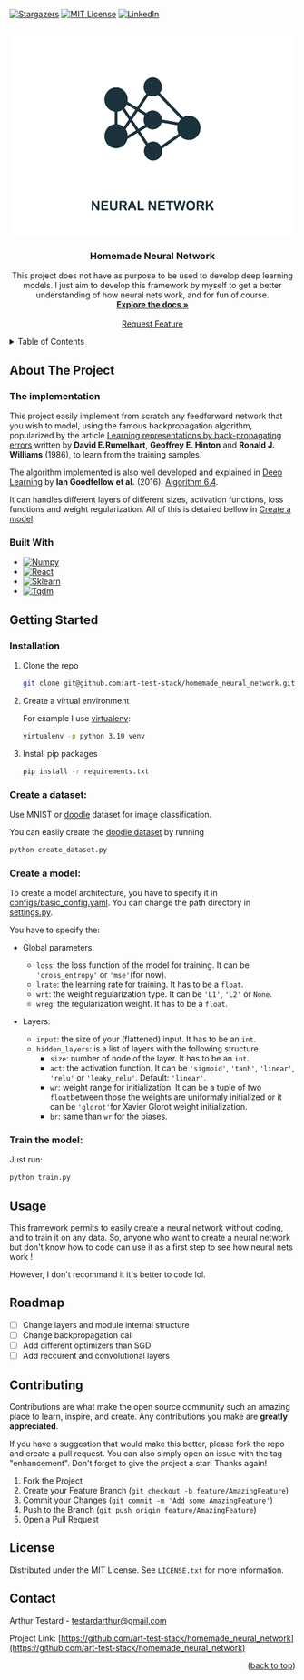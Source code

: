 <!-- Template source: See: https://github.com/othneildrew/Best-README-Template -->
<a id="readme-top"></a>

[![Stargazers][stars-shield]][stars-url]
[![MIT License][license-shield]][license-url]
[![LinkedIn][linkedin-shield]](https://www.linkedin.com/in/arthur-testard/)


<!-- PROJECT LOGO -->
<br />
<div align="center">
  <a href="https://github.com/art-test-stack/homemade_neural_network">
    <img src="rsc/logo.jpg" alt="Logo" height="350">
  </a>

<h3 align="center">Homemade Neural Network</h3>

  <p align="center">
    This project does not have as purpose to be used to develop deep learning models. I just aim to develop this framework by myself to get a better understanding of how neural nets work, and for fun of course.
    <br />
    <a href="https://github.com/art-test-stack/homemade_neural_network"><strong>Explore the docs »</strong></a>
    <br />
    <br />
    <a href="https://github.com/art-test-stack/homemade_neural_network/issues/new?labels=enhancement&template=feature-request---.md">Request Feature</a>
  </p>
</div>



<!-- TABLE OF CONTENTS -->
<details>
  <summary>Table of Contents</summary>
  <ol>
    <li>
      <a href="#about-the-project">About The Project</a>
      <ul>
        <li><a href="#the-implementation">The implementation</a></li>
        <li><a href="#built-with">Built With</a></li>
      </ul>
    </li>
    <li>
      <a href="#getting-started">Getting Started</a>
      <ul>
        <li><a href="#installation">Installation</a></li>
        <li><a href="#create-a-dataset">Create a dataset</a></li>
        <li><a href="#create-a-model">Create a model</a></li>
        <li><a href="#train-the-model">Train the model</a></li>
      </ul>
    </li>
    <li><a href="#usage">Usage</a></li>
    <li><a href="#roadmap">Roadmap</a></li>
    <li><a href="#contributing">Contributing</a></li>
    <li><a href="#license">License</a></li>
    <li><a href="#contact">Contact</a></li>
  </ol>
</details>



<!-- ABOUT THE PROJECT -->
## About The Project

### The implementation

This project easily implement from scratch any feedforward network that you wish to model, using the famous backpropagation algorithm, popularized by the article [Learning representations by back-propagating errors](https://doi.org/10.1038/323533a0) written by **David E.Rumelhart**, **Geoffrey E. Hinton** and **Ronald J. Williams** (1986), to learn from the training samples.

The algorithm implemented is also well developed and explained in [Deep Learning](https://www.deeplearningbook.org/) by **Ian Goodfellow et al.** (2016): [Algorithm 6.4](https://www.deeplearningbook.org/contents/mlp.html#:~:text=NETWORKS-,Algorithm%206.4,-Backward).

It can handles different layers of different sizes, activation functions, loss functions and weight regularization. All of this is detailed bellow in [Create a model](#create-a-model).

### Built With

* [![Numpy][Numpy]][Numpy-url]
* [![React][Matplotlib]][Matplotlib-url]
* [![Sklearn][Sklearn]][Sklearn-url]
* [![Tqdm][Tqdm]][Tqdm-url]

<!-- <p align="right">(<a href="#readme-top">back to top</a>)</p> -->


<!-- GETTING STARTED -->
## Getting Started

### Installation

1. Clone the repo
   ```sh
   git clone git@github.com:art-test-stack/homemade_neural_network.git
   ```
2. Create a virtual environment
    
    For example I use [virtualenv](https://virtualenv.pypa.io/en/latest/):
   ```sh
   virtualenv -p python 3.10 venv
   ```
3. Install pip packages
   ```sh
   pip install -r requirements.txt
   ```

<!-- <p align="right">(<a href="#readme-top">back to top</a>)</p> -->


### Create a dataset:

Use MNIST or [doodle](datasets/doodle.py) dataset for image classification. 

You can easily create the [doodle dataset](datasets/doodle.py) by running 
```bash
python create_dataset.py
```

### Create a model:

To create a model architecture, you have to specify it in [configs/basic_config.yaml](configs/basic_config.yaml). You can change the path directory in [settings.py](configs/settings.py).

You have to specify the:

- Global parameters:
    - ```loss```: the loss function of the model for training. It can be ```'cross_entropy'``` or ```'mse'```(for now).
    - ```lrate```: the learning rate for training. It has to be a ```float```.
    - ```wrt```: the weight regularization type. It can be ```'L1'```, ```'L2'``` or ```None```.
    - ```wreg```: the regularization weight. It has to be a ```float```.

- Layers:
    - ```input```: the size of your (flattened) input. It has to be an ```int```.
    - ```hidden_layers```: is a list of layers with the following structure. 
        - ```size```: number of node of the layer. It has to be an ```int```.
        - ```act```: the activation function. It can be ```'sigmoid'```, ```'tanh'```, ```'linear'```, ```'relu'``` or ```'leaky_relu'```. Default: ```'linear'```.
        - ```wr```: weight range for initialization. It can be a tuple of two ```float```between those the weights are uniformaly initialized or it can be ```'glorot'```for Xavier Glorot weight initialization.
        - ```br```: same than ```wr``` for the biases.

<!-- <p align="right">(<a href="#readme-top">back to top</a>)</p> -->

### Train the model:

Just run:

```bash
python train.py
```

## Usage

This framework permits to easily create a neural network without coding, and to train it on any data. So, anyone who want to create a neural network but don't know how to code can use it as a first step to see how neural nets work !

However, I don't recommand it it's better to code lol.

<!-- <p align="right">(<a href="#readme-top">back to top</a>)</p> -->


<!-- ROADMAP -->
## Roadmap

- [ ] Change layers and module internal structure
- [ ] Change backpropagation call
- [ ] Add different optimizers than SGD
- [ ] Add reccurent and convolutional layers

<!-- See the [open issues](https://github.com/art-test-stack/homemade_neural_network/issues) for a full list of proposed features (and known issues). -->

<!-- <p align="right">(<a href="#readme-top">back to top</a>)</p> -->



<!-- CONTRIBUTING -->
## Contributing

Contributions are what make the open source community such an amazing place to learn, inspire, and create. Any contributions you make are **greatly appreciated**.

If you have a suggestion that would make this better, please fork the repo and create a pull request. You can also simply open an issue with the tag "enhancement".
Don't forget to give the project a star! Thanks again!

1. Fork the Project
2. Create your Feature Branch (`git checkout -b feature/AmazingFeature`)
3. Commit your Changes (`git commit -m 'Add some AmazingFeature'`)
4. Push to the Branch (`git push origin feature/AmazingFeature`)
5. Open a Pull Request

<!-- <p align="right">(<a href="#readme-top">back to top</a>)</p> -->



<!-- LICENSE -->
## License

Distributed under the MIT License. See `LICENSE.txt` for more information.

<!-- <p align="right">(<a href="#readme-top">back to top</a>)</p> -->



<!-- CONTACT -->
## Contact

Arthur Testard - testardarthur@gmail.com

Project Link: [https://github.com/art-test-stack/homemade_neural_network](https://github.com/art-test-stack/homemade_neural_network)

<p align="right">(<a href="#readme-top">back to top</a>)</p>



<!-- MARKDOWN LINKS & IMAGES -->
[contributors-shield]: https://img.shields.io/github/contributors/art-test-stack/homemade_neural_network.svg?style=for-the-badge
[contributors-url]: https://github.com/art-test-stack/homemade_neural_network/graphs/contributors
[forks-shield]: https://img.shields.io/github/forks/art-test-stack/homemade_neural_network.svg?style=for-the-badge
[forks-url]: https://github.com/art-test-stack/homemade_neural_network/network/members
[stars-shield]: https://img.shields.io/github/stars/art-test-stack/homemade_neural_network.svg?style=for-the-badge
[stars-url]: https://github.com/art-test-stack/homemade_neural_network/stargazers
[issues-shield]: https://img.shields.io/github/issues/art-test-stack/homemade_neural_network.svg?style=for-the-badge
[issues-url]: https://github.com/art-test-stack/homemade_neural_network/issues
[license-shield]: https://img.shields.io/github/license/art-test-stack/homemade_neural_network.svg?style=for-the-badge
[license-url]: https://github.com/art-test-stack/homemade_neural_network/blob/master/LICENSE.txt
[linkedin-shield]: https://img.shields.io/badge/-LinkedIn-black.svg?style=for-the-badge&logo=linkedin&colorB=555
[linkedin-url]: https://linkedin.com/in/arthur-testard
[product-screenshot]: images/screenshot.png
[Numpy]: https://img.shields.io/badge/numpy-000000?style=for-the-badge&logo=nextdotjs&logoColor=white
[Numpy-url]: https://numpy.org/
[Sklearn]: https://img.shields.io/badge/scikit--learn-%23F7931E.svg?style=for-the-badge&logo=scikit-learn&logoColor=white
[Sklearn-url]: https://scikit-learn.org/stable/
[Matplotlib]: https://img.shields.io/badge/Matplotlib-20232A?style=for-the-badge&logo=react&logoColor=61DAFB
[Matplotlib-url]: https://matplotlib.org/
[Tqdm]: https://img.shields.io/badge/tqdm-35495E?style=for-the-badge
[Tqdm-url]: https://tqdm.github.io/
